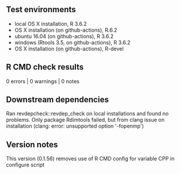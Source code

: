 ## Test environments
* local OS X installation, R 3.6.2
* OS X installation (on github-actions), R.6.2
* ubuntu 16.04 (on github-actions), R 3.6.2
* windows (Rtools 3.5, on github-actions), R 3.6.2
* OS X installation (on github-actions), R-devel 

## R CMD check results

0 errors | 0 warnings | 0 notes

## Downstream dependencies

Ran revdepcheck::revdep_check on local installations and found no problems. Only package Rdimtools failed, but from clang issue on
installation (clang: error: unsupported option '-fopenmp')

## Version notes

This version (0.1.56) removes use of R CMD config for variable CPP in configure script